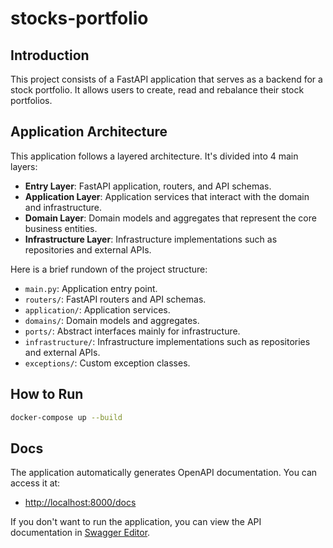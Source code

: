 # stocks-portfolio

## Introduction
This project consists of a FastAPI application that serves as a backend for a stock portfolio. It allows users to create, read and rebalance their stock portfolios.

## Application Architecture
This application follows a layered architecture. It's divided into 4 main layers:
- **Entry Layer**: FastAPI application, routers, and API schemas.
- **Application Layer**: Application services that interact with the domain and infrastructure.
- **Domain Layer**: Domain models and aggregates that represent the core business entities.
- **Infrastructure Layer**: Infrastructure implementations such as repositories and external APIs.

Here is a brief rundown of the project structure:

- `main.py`: Application entry point.
- `routers/`: FastAPI routers and API schemas.
- `application/`: Application services.
- `domains/`: Domain models and aggregates.
- `ports/`: Abstract interfaces mainly for infrastructure.
- `infrastructure/`: Infrastructure implementations such as repositories and external APIs.
- `exceptions/`: Custom exception classes.

## How to Run

```sh
docker-compose up --build
```

## Docs
The application automatically generates OpenAPI documentation. You can access it at:

- [http://localhost:8000/docs](http://localhost:8000/docs)

If you don't want to run the application, you can view the API documentation in [Swagger Editor](https://editor.swagger.io/?url=https://raw.githubusercontent.com/szabala/stocks-portfolio/refs/heads/main/docs/openapi.json).
